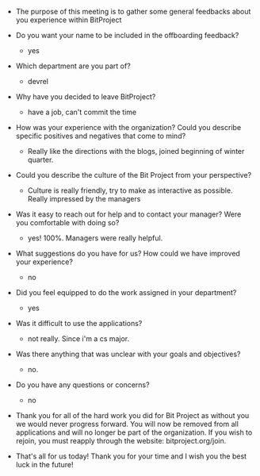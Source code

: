 * The purpose of this meeting is to gather some general feedbacks about you experience within BitProject
- Do you want your name to be included in the offboarding feedback?
  - yes
- Which department are you part of?
   - devrel
- Why have you decided to leave BitProject?
   - have a job, can't commit the time
- How was your experience with the organization? Could you describe specific positives and negatives that come to mind?
   - Really like the directions with the blogs, joined beginning of winter quarter. 
- Could you describe the culture of the Bit Project from your perspective?
   - Culture is really friendly, try to make as interactive as possible. Really impressed by the managers
- Was it easy to reach out for help and to contact your manager? Were you comfortable with doing so? 
   - yes! 100%. Managers were really helpful.
- What suggestions do you have for us? How could we have improved your experience?
   - no

- Did you feel equipped to do the work assigned in your department?
  - yes
- Was it difficult to use the applications?
  - not really. Since i'm a cs major. 
- Was there anything that was unclear with your goals and objectives? 
  - no.
- Do you have any questions or concerns?
  - no
- Thank you for all of the hard work you did for Bit Project as without you we would never progress forward. You will now be removed from all applications and will no longer be part of the organization. If you wish to rejoin, you must reapply through the website: bitproject.org/join. 
- That's all for us today! Thank you for your time and I wish you the best luck in the future!
